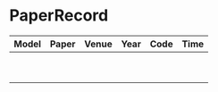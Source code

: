 # PaperRecord
| Model | Paper | Venue | Year | Code | Time |
| :---: | :---: | :---: | :--: | :--: | :--: |
|       |       |       |      |      |      |
|       |       |       |      |      |      |
|       |       |       |      |      |      |
|       |       |       |      |      |      |
|       |       |       |      |      |      |
|       |       |       |      |      |      |
|       |       |       |      |      |      |
|       |       |       |      |      |      |
|       |       |       |      |      |      |
